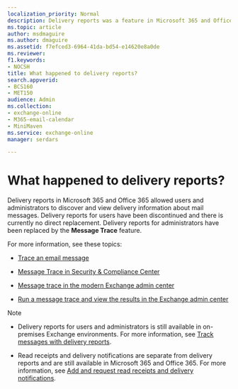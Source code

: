 ```yaml
---
localization_priority: Normal
description: Delivery reports was a feature in Microsoft 365 and Office 365 that allowed users and administrators to discover and view delivery information about messages.
ms.topic: article
author: msdmaguire
ms.author: dmaguire
ms.assetid: f7efced3-6964-41da-bd54-e14620e8a0de
ms.reviewer: 
f1.keywords:
- NOCSH
title: What happened to delivery reports?
search.appverid:
- BCS160
- MET150
audience: Admin
ms.collection: 
- exchange-online
- M365-email-calendar
- MiniMaven
ms.service: exchange-online
manager: serdars

---
```


# What happened to delivery reports?

Delivery reports in Microsoft 365 and Office 365 allowed users and administrators to discover and view delivery information about mail messages. Delivery reports for users have been discontinued and there is currently no direct replacement. Delivery reports for administrators have been replaced by the **Message Trace** feature.

For more information, see these topics:

- [Trace an email message](trace-an-email-message/trace-an-email-message.md)

- [Message Trace in Security & Compliance Center](https://docs.microsoft.com/microsoft-365/security/office-365-security/message-trace-scc)

- [Message trace in the modern Exchange admin center](trace-an-email-message/message-trace-modern-eac.md)

- [Run a message trace and view the results in the Exchange admin center](trace-an-email-message/run-a-message-trace-and-view-results.md)

> [!NOTE]
>
> - Delivery reports for users and administrators is still available in on-premises Exchange environments. For more information, see [Track messages with delivery reports](https://docs.microsoft.com/Exchange/mail-flow/transport-logs/track-messages-with-delivery-reports).
>
> - Read receipts and delivery notifications are separate from delivery reports and are still available in Microsoft 365 and Office 365. For more information, see [Add and request read receipts and delivery notifications](https://support.microsoft.com/office/add-and-request-read-receipts-and-delivery-notifications-a34bf70a-4c2c-4461-b2a1-12e4a7a92141).
